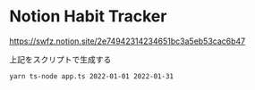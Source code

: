 # Notion Habit Tracker

https://swfz.notion.site/2e74942314234651bc3a5eb53cac6b47

上記をスクリプトで生成する


```
yarn ts-node app.ts 2022-01-01 2022-01-31
```